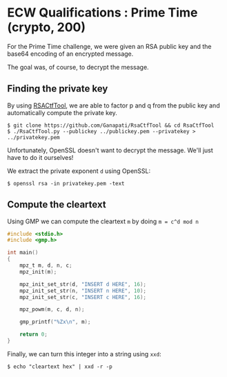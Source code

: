 # ECW Qualifications : Prime Time (crypto, 200)

For the Prime Time challenge, we were given an RSA public key and the base64 encoding of an encrypted message.

The goal was, of course, to decrypt the message.

## Finding the private key

By using [RSACtfTool](https://github.com/Ganapati/RsaCtfTool), we are able to factor p and q from the public key and automatically compute the private key.

```shell
$ git clone https://github.com/Ganapati/RsaCtfTool && cd RsaCtfTool
$ ./RsaCtfTool.py --publickey ../publickey.pem --privatekey > ../privatekey.pem
```

Unfortunately, OpenSSL doesn't want to decrypt the message. We'll just have to do it ourselves!

We extract the private exponent `d` using OpenSSL:

```shell
$ openssl rsa -in privatekey.pem -text
```

## Compute the cleartext

Using GMP we can compute the cleartext `m` by doing `m = c^d mod n`

```c
#include <stdio.h>
#include <gmp.h>

int main()
{
    mpz_t m, d, n, c;
    mpz_init(m);

    mpz_init_set_str(d, "INSERT d HERE", 16);
    mpz_init_set_str(n, "INSERT n HERE", 10);
    mpz_init_set_str(c, "INSERT c HERE", 16);

    mpz_powm(m, c, d, n);

    gmp_printf("%Zx\n", m);

    return 0;
}
```

Finally, we can turn this integer into a string using `xxd`:

```shell
$ echo "cleartext hex" | xxd -r -p
```